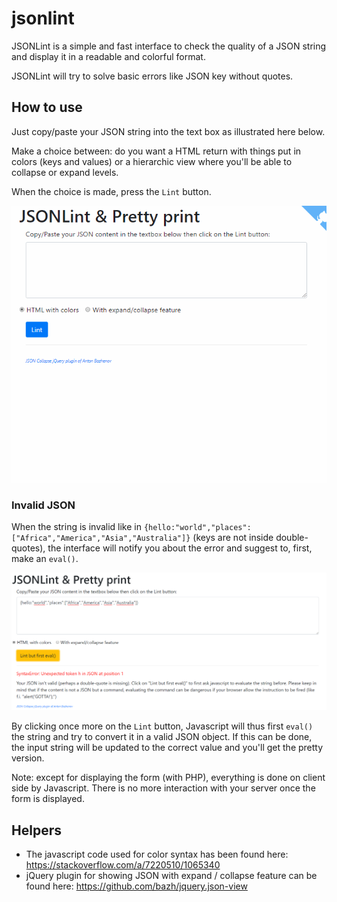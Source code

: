# jsonlint

JSONLint is a simple and fast interface to check the quality of a JSON string and display it in a readable and colorful format.

JSONLint will try to solve basic errors like JSON key without quotes.

## How to use

Just copy/paste your JSON string into the text box as illustrated here below.

Make a choice between: do you want a HTML return with things put in colors (keys and values) or a hierarchic view where you'll be able to collapse or expand levels.

When the choice is made, press the `Lint` button.

![jsonlint](images/demo.gif)

### Invalid JSON

When the string is invalid like in `{hello:"world","places":["Africa","America","Asia","Australia"]}` (keys are not inside double-quotes), the interface will notify you about the error and suggest to, first, make an `eval()`.

![invalid](images/invalid.png)

By clicking once more on the `Lint` button, Javascript will thus first `eval()` the string and try to convert it in a valid JSON object. If this can be done, the input string will be updated to the correct value and you'll get the pretty version.

Note: except for displaying the form (with PHP), everything is done on client side by Javascript. There is no more interaction with your server once the form is displayed.

## Helpers

- The javascript code used for color syntax has been found here: https://stackoverflow.com/a/7220510/1065340
- jQuery plugin for showing JSON with expand / collapse feature can be found here: https://github.com/bazh/jquery.json-view
